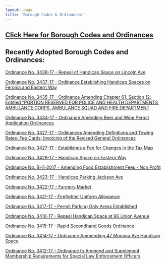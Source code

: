 ```yaml
---
layout: page
title: 'Borough Codes & Ordinances'
---
```


<h2><a href="http://ecode360.com/RU0183?needHash=true">Click Here for Borough Codes and Ordinances</a></h2>

## Recently Adopted Borough Codes and Ordinances:

[Ordinance No. 3438-17 - Repeal of Handicap Space on Lincoln Ave](https://storage.googleapis.com/static.rutherford-nj.com/codes-ordinances/3438-17%20Repeal%20of%20handicap%20space%20on%20Lincoln%20Avenue.pdf)

[Ordinance No. 3437-17 - Ordinance Establishing Handicap Spaces on Feronia and Eastern Way](https://storage.googleapis.com/static.rutherford-nj.com/codes-ordinances/3437-17%20Establish%20Handicap%20Spaces%20Feronia%20and%20Eastern%20Way.pdf)

[Ordinance No. 3435-17 - Ordinance Amending Chapter 61, Section 12, Entitled
“PORTION RESERVED FOR POLICE AND HEALTH DEPARTMENTS, AMBULANCE
CORPS, AMBULANCE SQUAD AND FIRE DEPARTMENT](https://storage.googleapis.com/static.rutherford-nj.com/codes-ordinances/3435-17%20Amendment%20to%20Municipal%20Parking%20Lot.pdf)

[Ordinance No. 3434-17 - Ordinance Amending Beer and Wine Permit Application Ordinances](https://storage.googleapis.com/static.rutherford-nj.com/codes-ordinances/3434-17%20Amendment%20to%20Beer%20and%20Wine%20Permit%20Application.pdf)

[Ordinance No. 3427-17 - Ordinances Amending Definitions and Towing Rates; Fee Cards; Invoicing of the Revised General Ordinances](https://storage.googleapis.com/static.rutherford-nj.com/codes-ordinances/3432-17%20Amendment%20to%20Tow%20Ordinance%20to%20Reflect%20State%20Fee%20Guidelines.pdf)

[Ordinance No. 3427-17 - Establishes a Fee for Changes in the Tax Map](https://storage.googleapis.com/static.rutherford-nj.com/codes-ordinances/3427-17%20Tax%20Map%20Revision.pdf)

[Ordinance No. 3428-17 - Handicap Space on Eastern Way](https://storage.googleapis.com/static.rutherford-nj.com/codes-ordinances/3428-17%20%20Handicap%20Space%2076%20Eastern%20Way.pdf)

[Ordinance No. BH1-2017 - Amending Food Establishment Fees - Non Profit](https://storage.googleapis.com/static.rutherford-nj.com/codes-ordinances/OrdinanceBH1-2017.doc.pdf)

[Ordinance No. 3423-17 - Handicap Parking Jackson Ave](https://storage.googleapis.com/static.rutherford-nj.com/codes-ordinances/3423-17%20Handicap%20Parking%20Jackson%20Ave%20%26%20Park%20Avenue.pdf)

[Ordinance No. 3422-17 - Farmers Market](https://storage.googleapis.com/static.rutherford-nj.com/codes-ordinances/3422-17%20%20Farmer's%20Market.pdf)

[Ordinance No. 3421-17 - Firefighter Uniform Allowance](https://storage.googleapis.com/static.rutherford-nj.com/codes-ordinances/3421-17%20%20Firefighter%20Uniform%20Allowance.pdf)

[Ordinance No. 3417-17 - Permit Parking Only Areas Established](https://storage.googleapis.com/static.rutherford-nj.com/codes-ordinances/3417-17%20Permit%20Parking%20-%20Rutherford%20Avenue.pdf)

[Ordinance No. 3416-17 - Repeal Handicap Space at 96 Union Avenue](https://storage.googleapis.com/static.rutherford-nj.com/codes-ordinances/3416-17%20Repeal%20Handicap%20Space%20at%2096%20Union%20Avenue.pdf)

[Ordinance No. 3415-17 - Rapid Secondhand Goods Ordinance](https://storage.googleapis.com/static.rutherford-nj.com/codes-ordinances/3415-17%20Rapid%20Secondhand%20Goods%20Ordinance.pdf)

[Ordinance No. 3414-17 - Ordinance Ammending 47 Monona Ave Handicap Space](https://storage.googleapis.com/static.rutherford-nj.com/codes-ordinances/3414-17%2047%20Monona%20Ave%20Handicap%20Space.pdf)

[Ordinance No. 3412-17 - Ordinance to Ammend and Supplement Membership Requirements for Special Law Enforcement Officers](https://storage.googleapis.com/static.rutherford-nj.com/codes-ordinances/3412-17%20Amendment%20to%20SLEO.pdf)
